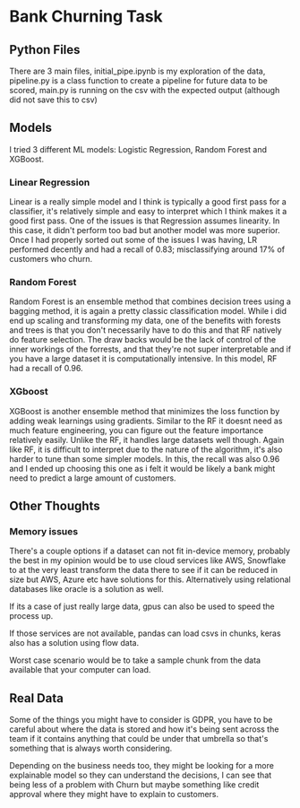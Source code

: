 # Bank Churning Task
## Python Files
There are 3 main files, initial_pipe.ipynb is my exploration of the data, pipeline.py is a class function to create a pipeline for future data to be scored, main.py is running on the csv with the expected output (although did not save this to csv) 

## Models
I tried 3 different ML models: Logistic Regression, Random Forest and XGBoost.
### Linear Regression 

Linear is a really simple model and I think is typically a good first pass for a classifier, it's relatively simple and easy to interpret which I think makes it a good first pass. One of the issues is that Regression assumes linearity. In this case, it didn't perform too bad but another model was more superior. Once I had properly sorted out some of the issues I was having, LR performed decently and had a recall of 0.83; misclassifying around 17% of customers who churn.

### Random Forest

Random Forest is an ensemble method that combines decision trees using a bagging method, it is again a pretty classic classification model. While i did end up scaling and transforming my data, one of the benefits with forests and trees is that you don't necessarily have to do this and that RF natively do feature selection. The draw backs would be the lack of control of the inner workings of the forrests, and that they're not super interpretable and if you have a large dataset it is computationally intensive. In this model, RF had a recall of 0.96.

### XGboost

XGBoost is another ensemble method that minimizes the loss function by adding weak learnings using gradients. Similar to the RF it doesnt need as much feature engineering, you can figure out the feature importance relatively easily. Unlike the RF, it handles large datasets well though. Again like RF, it is difficult to interpret due to the nature of the algorithm, it's also harder to tune than some simpler models. In this, the recall was also 0.96 and I ended up choosing this one as i felt it would be likely a bank might need to predict a large amount of customers.

## Other Thoughts
### Memory issues

There's a couple options if a dataset can not fit in-device memory, probably the best in my opinion would be to use cloud services like AWS, Snowflake to at the very least transform the data there to see if it can be reduced in size but AWS, Azure etc have solutions for this. Alternatively using relational databases like oracle is a solution as well.

If its a case of just really large data, gpus can also be used to speed the process up.

If those services are not available, pandas can load csvs in chunks, keras also has a solution using flow data.

Worst case scenario would be to take a sample chunk from the data available that your computer can load.

## Real Data
Some of the things you might have to consider is GDPR, you have to be careful about where the data is stored and how it's being sent across the team if it contains anything that could be under that umbrella so that's something that is always worth considering.

Depending on the business needs too, they might be looking for a more explainable model so they can understand the decisions, I can see that being less of a problem with Churn but maybe something like credit approval where they might have to explain to customers.

